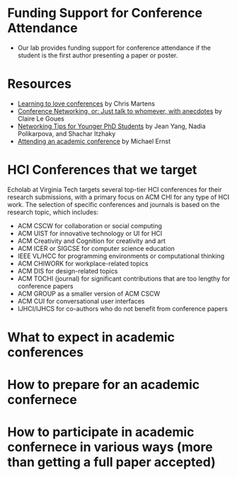 # Funding Support for Conference Attendance

- Our lab provides funding support for conference attendance if the student is the first author presenting a paper or poster.

# Resources

- [Learning to love conferences](http://lambdamaphone.blogspot.com/2016/05/learning-to-love-conferences.html) by Chris Martens
- [Conference Networking, or: Just talk to whomever, with anecdotes](https://clairelegoues.com/2017/05/14/conference-networking-or-just-talk-to-whomever-with-anecdotes/) by Claire Le Goues
- [Networking Tips for Younger PhD Students](http://jxyzabc.blogspot.com/2016/05/networking-tips-for-younger-phd-students.html) by Jean Yang, Nadia Polikarpova, and Shachar Itzhaky
- [Attending an academic conference](https://homes.cs.washington.edu/~mernst/advice/conference-attendance.html) by Michael Ernst

# HCI Conferences that we target

Echolab at Virginia Tech targets several top-tier HCI conferences for their research submissions, with a primary focus on ACM CHI for any type of HCI work. The selection of specific conferences and journals is based on the research topic, which includes:

- ACM CSCW for collaboration or social computing
- ACM UIST for innovative technology or UI for HCI
- ACM Creativity and Cognition for creativity and art
- ACM ICER or SIGCSE for computer science education
- IEEE VL/HCC for programming environments or computational thinking
- ACM CHIWORK for workplace-related topics
- ACM DIS for design-related topics
- ACM TOCHI (journal) for significant contributions that are too lengthy for conference papers
- ACM GROUP as a smaller version of ACM CSCW
- ACM CUI for conversational user interfaces
- IJHCI/IJHCS for co-authors who do not benefit from conference papers

# What to expect in academic conferences

# How to prepare for an academic confernece

# How to participate in academic confernece in various ways (more than getting a full paper accepted)